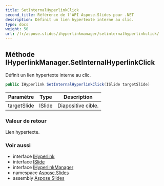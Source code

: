```yaml
---
title: SetInternalHyperlinkClick
second_title: Référence de l'API Aspose.Slides pour .NET
description: Définit un lien hypertexte interne au clic.
type: docs
weight: 50
url: /fr/aspose.slides/ihyperlinkmanager/setinternalhyperlinkclick/
---
```


## Méthode IHyperlinkManager.SetInternalHyperlinkClick

Définit un lien hypertexte interne au clic.

```csharp
public IHyperlink SetInternalHyperlinkClick(ISlide targetSlide)
```

| Paramètre | Type | Description |
| --- | --- | --- |
| targetSlide | ISlide | Diapositive cible. |

### Valeur de retour

Lien hypertexte.

### Voir aussi

* interface [IHyperlink](../../ihyperlink)
* interface [ISlide](../../islide)
* interface [IHyperlinkManager](../../ihyperlinkmanager)
* namespace [Aspose.Slides](../../ihyperlinkmanager)
* assembly [Aspose.Slides](../../../)

<!-- NE PAS ÉDITER : généré par xmldocmd pour Aspose.Slides.dll -->